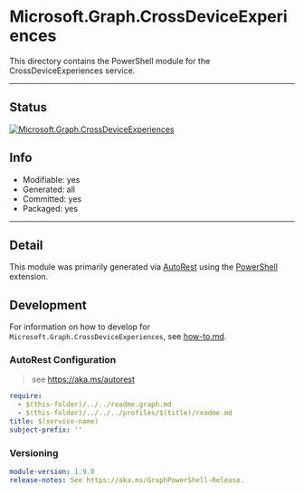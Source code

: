 <!-- region Generated -->
# Microsoft.Graph.CrossDeviceExperiences
This directory contains the PowerShell module for the CrossDeviceExperiences service.

---
## Status
[![Microsoft.Graph.CrossDeviceExperiences](https://img.shields.io/powershellgallery/v/Microsoft.Graph.CrossDeviceExperiences.svg?style=flat-square&label=Microsoft.Graph.CrossDeviceExperiences "Microsoft.Graph.CrossDeviceExperiences")](https://www.powershellgallery.com/packages/Microsoft.Graph.CrossDeviceExperiences/)

## Info
- Modifiable: yes
- Generated: all
- Committed: yes
- Packaged: yes

---
## Detail
This module was primarily generated via [AutoRest](https://github.com/Azure/autorest) using the [PowerShell](https://github.com/Azure/autorest.powershell) extension.

## Development
For information on how to develop for `Microsoft.Graph.CrossDeviceExperiences`, see [how-to.md](how-to.md).
<!-- endregion -->

### AutoRest Configuration

> see https://aka.ms/autorest

``` yaml
require:
  - $(this-folder)/../../readme.graph.md
  - $(this-folder)/../../../profiles/$(title)/readme.md
title: $(service-name)
subject-prefix: ''
```
### Versioning

``` yaml
module-version: 1.9.0
release-notes: See https://aka.ms/GraphPowerShell-Release.
```
